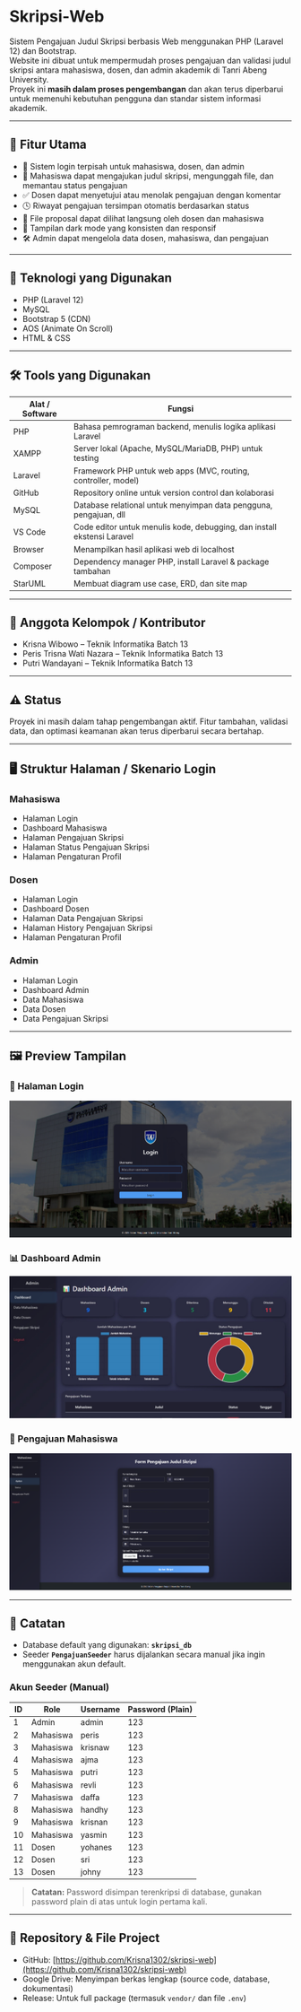 # Skripsi-Web

Sistem Pengajuan Judul Skripsi berbasis Web menggunakan PHP (Laravel 12) dan Bootstrap.  
Website ini dibuat untuk mempermudah proses pengajuan dan validasi judul skripsi antara mahasiswa, dosen, dan admin akademik di Tanri Abeng University.  
Proyek ini **masih dalam proses pengembangan** dan akan terus diperbarui untuk memenuhi kebutuhan pengguna dan standar sistem informasi akademik.

---

## 🔧 Fitur Utama

- 🔐 Sistem login terpisah untuk mahasiswa, dosen, dan admin
- 📄 Mahasiswa dapat mengajukan judul skripsi, mengunggah file, dan memantau status pengajuan
- ✅ Dosen dapat menyetujui atau menolak pengajuan dengan komentar
- 🕓 Riwayat pengajuan tersimpan otomatis berdasarkan status
- 📁 File proposal dapat dilihat langsung oleh dosen dan mahasiswa
- 🎨 Tampilan dark mode yang konsisten dan responsif
- 🛠 Admin dapat mengelola data dosen, mahasiswa, dan pengajuan

---

## 🧱 Teknologi yang Digunakan

- PHP (Laravel 12)
- MySQL
- Bootstrap 5 (CDN)
- AOS (Animate On Scroll)
- HTML & CSS

---

## 🛠 Tools yang Digunakan

| Alat / Software | Fungsi |
|-----------------|--------|
| PHP | Bahasa pemrograman backend, menulis logika aplikasi Laravel |
| XAMPP | Server lokal (Apache, MySQL/MariaDB, PHP) untuk testing |
| Laravel | Framework PHP untuk web apps (MVC, routing, controller, model) |
| GitHub | Repository online untuk version control dan kolaborasi |
| MySQL | Database relational untuk menyimpan data pengguna, pengajuan, dll |
| VS Code | Code editor untuk menulis kode, debugging, dan install ekstensi Laravel |
| Browser | Menampilkan hasil aplikasi web di localhost |
| Composer | Dependency manager PHP, install Laravel & package tambahan |
| StarUML | Membuat diagram use case, ERD, dan site map |

---

## 👥 Anggota Kelompok / Kontributor

- Krisna Wibowo – Teknik Informatika Batch 13 
- Peris Trisna Wati Nazara – Teknik Informatika Batch 13 
- Putri Wandayani – Teknik Informatika Batch 13 

---

## ⚠️ Status

Proyek ini masih dalam tahap pengembangan aktif. Fitur tambahan, validasi data, dan optimasi keamanan akan terus diperbarui secara bertahap.

---

## 🖥 Struktur Halaman / Skenario Login

### Mahasiswa
- Halaman Login  
- Dashboard Mahasiswa  
- Halaman Pengajuan Skripsi  
- Halaman Status Pengajuan Skripsi  
- Halaman Pengaturan Profil  

### Dosen
- Halaman Login  
- Dashboard Dosen  
- Halaman Data Pengajuan Skripsi  
- Halaman History Pengajuan Skripsi  
- Halaman Pengaturan Profil  

### Admin
- Halaman Login  
- Dashboard Admin  
- Data Mahasiswa  
- Data Dosen  
- Data Pengajuan Skripsi  

---

## 🖼️ Preview Tampilan

### 🔑 Halaman Login
![Login Page](https://raw.githubusercontent.com/Krisna1302/skripsi-web-L/dokumentasi/attachment/MenuLogin.png)

### 📊 Dashboard Admin
![Dashboard Admin](https://raw.githubusercontent.com/Krisna1302/skripsi-web-L/dokumentasi/attachment/UI_Admin/1.dashboard_admin.png)

### 📝 Pengajuan Mahasiswa
![Pengajuan Mahasiswa](https://raw.githubusercontent.com/Krisna1302/skripsi-web-L/dokumentasi/attachment/UI_Mahasiswa/2.AjukanMhs.png)

---

## 📝 Catatan

- Database default yang digunakan: **`skripsi_db`**  
- Seeder **`PengajuanSeeder`** harus dijalankan secara manual jika ingin menggunakan akun default.  

### Akun Seeder (Manual)

| ID | Role      | Username | Password (Plain) |
| -- | --------- | -------- | ---------------- |
| 1  | Admin     | admin    | 123              |
| 2  | Mahasiswa | peris    | 123              |
| 3  | Mahasiswa | krisnaw  | 123              |
| 4  | Mahasiswa | ajma     | 123              |
| 5  | Mahasiswa | putri    | 123              |
| 6  | Mahasiswa | revli    | 123              |
| 7  | Mahasiswa | daffa    | 123              |
| 8  | Mahasiswa | handhy   | 123              |
| 9  | Mahasiswa | krisnan  | 123              |
| 10 | Mahasiswa | yasmin   | 123              |
| 11 | Dosen     | yohanes  | 123              |
| 12 | Dosen     | sri      | 123              |
| 13 | Dosen     | johny    | 123              |

> **Catatan:** Password disimpan terenkripsi di database, gunakan password plain di atas untuk login pertama kali.

---

## 📌 Repository & File Project

- GitHub: [https://github.com/Krisna1302/skripsi-web](https://github.com/Krisna1302/skripsi-web)  
- Google Drive: Menyimpan berkas lengkap (source code, database, dokumentasi)  
- Release: Untuk full package (termasuk `vendor/` dan file `.env`)
